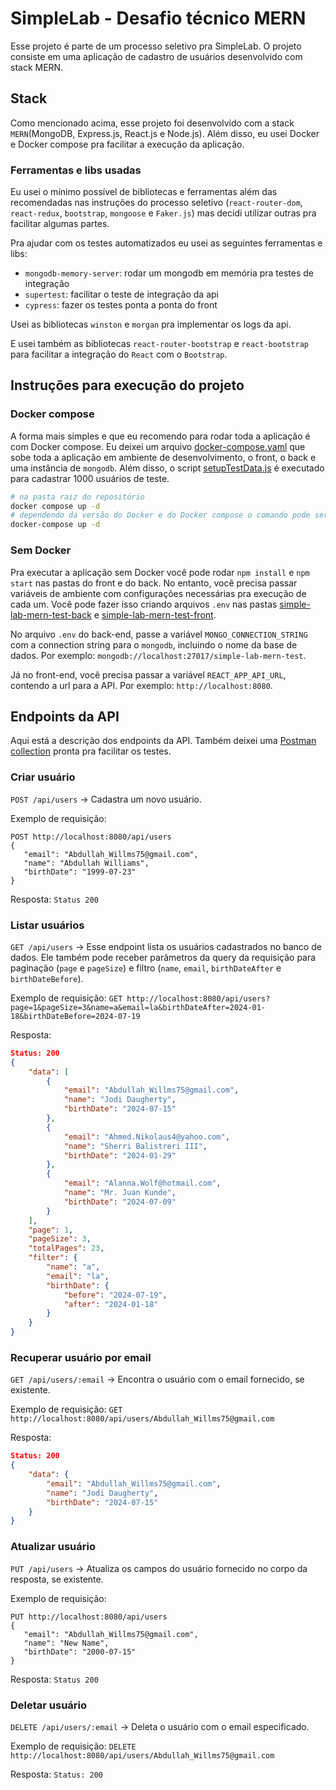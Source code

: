 # SimpleLab - Desafio técnico MERN

Esse projeto é parte de um processo seletivo pra SimpleLab. O projeto consiste em uma aplicação de cadastro de usuários desenvolvido com stack MERN.

## Stack

Como mencionado acima, esse projeto foi desenvolvido com a stack `MERN`(MongoDB, Express.js, React.js e Node.js). Além disso, eu usei Docker e Docker compose pra facilitar a execução da aplicação.

### Ferramentas e libs usadas

Eu usei o mínimo possível de bibliotecas e ferramentas além das recomendadas nas instruções do processo seletivo (`react-router-dom`, `react-redux`, `bootstrap`, `mongoose` e `Faker.js`) mas decidi utilizar outras pra facilitar algumas partes.

Pra ajudar com os testes automatizados eu usei as seguintes ferramentas e libs:

- `mongodb-memory-server`: rodar um mongodb em memória pra testes de integração
- `supertest`: facilitar o teste de integração da api
- `cypress`: fazer os testes ponta a ponta do front

Usei as bibliotecas `winston` e `morgan` pra implementar os logs da api.

E usei também as bibliotecas `react-router-bootstrap` e `react-bootstrap` para facilitar a integração do `React` com o `Bootstrap`.

## Instruções para execução do projeto

### Docker compose

A forma mais simples e que eu recomendo para rodar toda a aplicação é com Docker compose. Eu deixei um arquivo [docker-compose.yaml](docker-compose.yaml) que sobe toda a aplicação em ambiente de desenvolvimento, o front, o back e uma instância de `mongodb`. Além disso, o script [setupTestData.js](./simple-lab-mern-test-back/setupTestData.js) é executado para cadastrar 1000 usuários de teste.

```bash
# na pasta raiz do repositório
docker compose up -d
# dependendo da versão do Docker e do Docker compose o comando pode ser outro:
docker-compose up -d
```

### Sem Docker

Pra executar a aplicação sem Docker você pode rodar `npm install` e `npm start` nas pastas do front e do back. No entanto, você precisa passar variáveis de ambiente com configurações necessárias pra execução de cada um. Você pode fazer isso criando arquivos `.env` nas pastas [simple-lab-mern-test-back](./simple-lab-mern-test-back/) e [simple-lab-mern-test-front](./simple-lab-mern-test-front/).

No arquivo `.env` do back-end, passe a variável `MONGO_CONNECTION_STRING` com a connection string para o `mongodb`, incluindo o nome da base de dados. Por exemplo: `mongodb://localhost:27017/simple-lab-mern-test`.

Já no front-end, você precisa passar a variável `REACT_APP_API_URL`, contendo a url para a API. Por exemplo: `http://localhost:8080`.

## Endpoints da API

Aqui está a descrição dos endpoints da API. Também deixei uma [Postman collection](./simple-lab-mern-test-back/postman/SimpleLab%20MERN%20Test.postman_collection.json) pronta pra facilitar os testes.

### Criar usuário

`POST /api/users` -> Cadastra um novo usuário.

Exemplo de requisição:

```
POST http://localhost:8080/api/users
{
   "email": "Abdullah_Willms75@gmail.com",
   "name": "Abdullah Williams",
   "birthDate": "1999-07-23"
}
```

Resposta:
`Status 200`

### Listar usuários

`GET /api/users` -> Esse endpoint lista os usuários cadastrados no banco de dados. Ele também pode receber parâmetros da query da requisição para paginação (`page` e `pageSize`) e filtro (`name`, `email`, `birthDateAfter` e `birthDateBefore`).

Exemplo de requisição:
`GET http://localhost:8080/api/users?page=1&pageSize=3&name=a&email=la&birthDateAfter=2024-01-18&birthDateBefore=2024-07-19`

Resposta:

```json
Status: 200
{
    "data": [
        {
            "email": "Abdullah_Willms75@gmail.com",
            "name": "Jodi Daugherty",
            "birthDate": "2024-07-15"
        },
        {
            "email": "Ahmed.Nikolaus4@yahoo.com",
            "name": "Sherri Balistreri III",
            "birthDate": "2024-01-29"
        },
        {
            "email": "Alanna.Wolf@hotmail.com",
            "name": "Mr. Juan Kunde",
            "birthDate": "2024-07-09"
        }
    ],
    "page": 1,
    "pageSize": 3,
    "totalPages": 23,
    "filter": {
        "name": "a",
        "email": "la",
        "birthDate": {
            "before": "2024-07-19",
            "after": "2024-01-18"
        }
    }
}
```

### Recuperar usuário por email

`GET /api/users/:email` -> Encontra o usuário com o email fornecido, se existente.

Exemplo de requisição:
`GET http://localhost:8080/api/users/Abdullah_Willms75@gmail.com`

Resposta:

```json
Status: 200
{
    "data": {
        "email": "Abdullah_Willms75@gmail.com",
        "name": "Jodi Daugherty",
        "birthDate": "2024-07-15"
    }
}
```

### Atualizar usuário

`PUT /api/users` -> Atualiza os campos do usuário fornecido no corpo da resposta, se existente.

Exemplo de requisição:

```
PUT http://localhost:8080/api/users
{
   "email": "Abdullah_Willms75@gmail.com",
   "name": "New Name",
   "birthDate": "2000-07-15"
}
```

Resposta:
`Status 200`

### Deletar usuário

`DELETE /api/users/:email` -> Deleta o usuário com o email especificado.

Exemplo de requisição:
`DELETE http://localhost:8080/api/users/Abdullah_Willms75@gmail.com`

Resposta:
`Status: 200`
